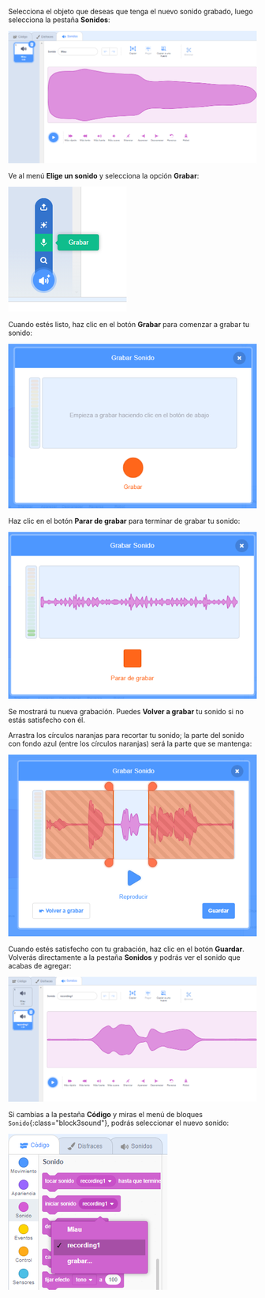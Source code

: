 Selecciona el objeto que deseas que tenga el nuevo sonido grabado, luego selecciona la pestaña **Sonidos**:

![La pestaña Sonidos abierta en el editor de Scratch.](images/sounds-tab.png)

Ve al menú **Elige un sonido** y selecciona la opción **Grabar**:

![El menú 'Elige un sonido', con la opción 'Grabar' resaltada.](images/record-sound-button.png)

Cuando estés listo, haz clic en el botón **Grabar** para comenzar a grabar tu sonido:

![La ventana emergente 'Grabar Sonido' con el botón 'Grabar'.](images/record-sound.png)

Haz clic en el botón **Parar de grabar** para terminar de grabar tu sonido:

![La ventana emergente 'Grabar Sonido' con el botón 'Parar de grabar'.](images/stop-recording-sound.png)

Se mostrará tu nueva grabación. Puedes **Volver a grabar** tu sonido si no estás satisfecho con él.

Arrastra los círculos naranjas para recortar tu sonido; la parte del sonido con fondo azul (entre los círculos naranjas) será la parte que se mantenga:

![El sonido grabado en su totalidad, con círculos naranjas ajustados para mostrar solo parte del sonido dentro de un fondo azul. El resto del sonido está en un área sombreada de naranja.](images/crop-your-sound.png)

Cuando estés satisfecho con tu grabación, haz clic en el botón **Guardar**. Volverás directamente a la pestaña **Sonidos** y podrás ver el sonido que acabas de agregar:

![La pestaña Sonidos, con recording1 mostrándose en la lista de sonidos.](images/new-sound-inserted.png)

Si cambias a la pestaña **Código** y miras el menú de bloques `Sonido`{:class="block3sound"}, podrás seleccionar el nuevo sonido:

![El menú de bloques 'Sonido', con recording1 disponible para su uso dentro los bloques.](images/sound-blocks-menu.png)


